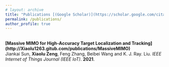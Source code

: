 ```yaml
---
# layout: archive
title: "Publications [(Google Scholar)](https://scholar.google.com/citations?hl=en&user=dfbckccAAAAJ)"
permalink: /publications/
author_profile: true
---
```

<br>
<b>[Massive MIMO for High-Accuracy Target Localization and Tracking](http://Xiaolu1263.gitub.com/publications/MassiveMIMO)</b> 
<br>
Jiankai Sun, <b>Xiaolu Zeng</b>, Feng Zhang, Beibei Wang and K. J. Ray. Liu.
<i> IEEE Internet of Things Journal (IEEE IoT)</i>. <b>2021</b>.
